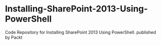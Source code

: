 # Installing-SharePoint-2013-Using-PowerShell
Code Repository for Installing SharePoint 2013 Using PowerShell. published by Packt
